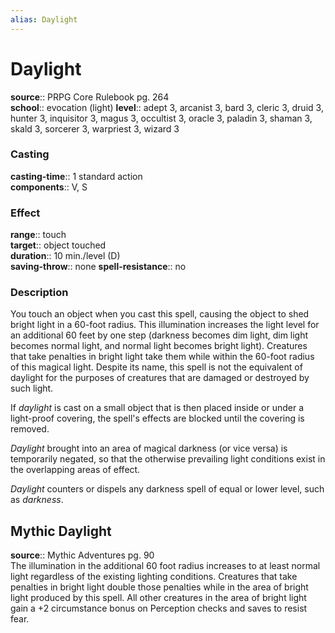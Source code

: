 ```yaml
---
alias: Daylight
---
```


# Daylight 

**source**:: PRPG Core Rulebook pg. 264  
**school**:: evocation (light)
**level**:: adept 3, arcanist 3, bard 3, cleric 3, druid 3, hunter 3, inquisitor 3, magus 3, occultist 3, oracle 3, paladin 3, shaman 3, skald 3, sorcerer 3, warpriest 3, wizard 3

### Casting 

**casting-time**:: 1 standard action  
**components**:: V, S

### Effect 

**range**:: touch  
**target**:: object touched  
**duration**:: 10 min./level (D)  
**saving-throw**:: none
**spell-resistance**:: no

### Description 

You touch an object when you cast this spell, causing the object to shed bright light in a 60-foot radius. This illumination increases the light level for an additional 60 feet by one step (darkness becomes dim light, dim light becomes normal light, and normal light becomes bright light). Creatures that take penalties in bright light take them while within the 60-foot radius of this magical light. Despite its name, this spell is not the equivalent of daylight for the purposes of creatures that are damaged or destroyed by such light.  
  
If *daylight* is cast on a small object that is then placed inside or under a light-proof covering, the spell's effects are blocked until the covering is removed.  
  
*Daylight* brought into an area of magical darkness (or vice versa) is temporarily negated, so that the otherwise prevailing light conditions exist in the overlapping areas of effect.  
  
*Daylight* counters or dispels any darkness spell of equal or lower level, such as *darkness*.

## Mythic Daylight 

**source**:: Mythic Adventures pg. 90  
The illumination in the additional 60 foot radius increases to at least normal light regardless of the existing lighting conditions. Creatures that take penalties in bright light double those penalties while in the area of bright light produced by this spell. All other creatures in the area of bright light gain a +2 circumstance bonus on Perception checks and saves to resist fear.

